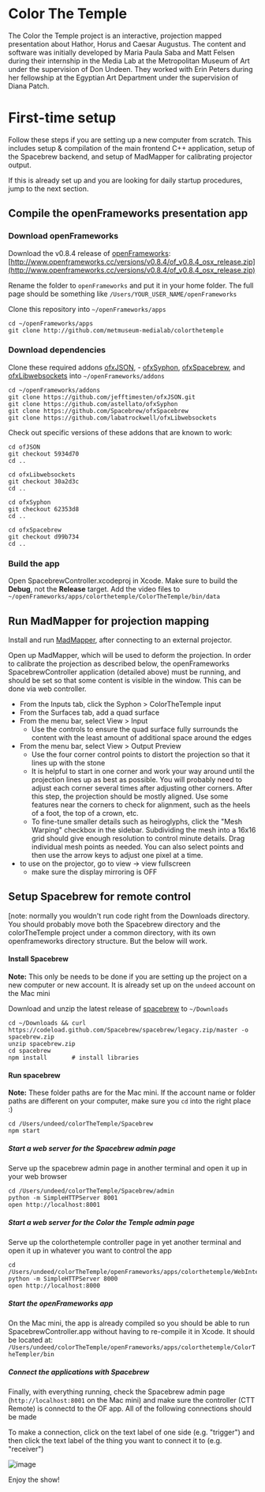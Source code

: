 Color The Temple
================

The Color the Temple project is an interactive, projection mapped presentation about Hathor, Horus and Caesar Augustus. The content and software was initially developed by Maria Paula Saba and Matt Felsen during their internship in the Media Lab at the Metropolitan Museum of Art under the supervision of Don Undeen. They worked with Erin Peters during her fellowship at the Egyptian Art Department under the supervision of Diana Patch.

# First-time setup

Follow these steps if you are setting up a new computer from scratch. This includes setup & compilation of the main frontend C++ application, setup of the Spacebrew backend, and setup of MadMapper for calibrating projector output.

If this is already set up and you are looking for daily startup procedures, jump to the next section.


## Compile the openFrameworks presentation app

### Download openFrameworks

Download the v0.8.4 release of [openFrameworks](http://openframeworks.cc):
[http://www.openframeworks.cc/versions/v0.8.4/of_v0.8.4_osx_release.zip](http://www.openframeworks.cc/versions/v0.8.4/of_v0.8.4_osx_release.zip)

Rename the folder to `openFrameworks` and put it in your home folder. The full page should be something like `/Users/YOUR_USER_NAME/openFrameworks`

Clone this repository into `~/openFrameworks/apps`

```
cd ~/openFrameworks/apps
git clone http://github.com/metmuseum-medialab/colorthetemple
````

### Download dependencies

Clone these required addons [ofxJSON](https://github.com/jefftimesten/ofxJSON.git), - [ofxSyphon](https://github.com/astellato/ofxSyphon), [ofxSpacebrew](https://github.com/Spacebrew/ofxSpacebrew), and [ofxLibwebsockets](https://github.com/labatrockwell/ofxLibwebsockets) into `~/openFrameworks/addons`

```
cd ~/openFrameworks/addons
git clone https://github.com/jefftimesten/ofxJSON.git
git clone https://github.com/astellato/ofxSyphon
git clone https://github.com/Spacebrew/ofxSpacebrew
git clone https://github.com/labatrockwell/ofxLibwebsockets
```
    
Check out specific versions of these addons that are known to work:

```
cd ofJSON
git checkout 5934d70
cd ..

cd ofxLibwebsockets
git checkout 30a2d3c
cd ..

cd ofxSyphon
git checkout 62353d8
cd ..

cd ofxSpacebrew
git checkout d99b734
cd ..
``` 

### Build the app
Open SpacebrewController.xcodeproj in Xcode. Make sure to build the **Debug**, not the **Release** target. Add the video files to `~/openFrameworks/apps/colorthetemple/ColorTheTemple/bin/data`

## Run MadMapper for projection mapping

Install and run [MadMapper](http://madmapper.com), after connecting to an external projector.

Open up MadMapper, which will be used to deform the projection. In order to calibrate the projection as described below, the openFrameworks SpacebrewController application (detailed above) must be running, and should be set so that some content is visible in the window. This can be done via web controller.

- From the Inputs tab, click the Syphon > ColorTheTemple input
- From the Surfaces tab, add a quad surface
- From the menu bar, select View > Input
	- Use the controls to ensure the quad surface fully surrounds the content with the least amount of additional space around the edges
- From the menu bar, select View > Output Preview
	- Use the four corner control points to distort the projection so that it lines up with the stone
	- It is helpful to start in one corner and work your way around until the projection lines up as best as possible. You will probably need to adjust each corner several times after adjusting other corners. After this step, the projection should be mostly aligned. Use some features near the corners to check for alignment, such as the heels of a foot, the top of a crown, etc.
	- To fine-tune smaller details such as heiroglyphs, click the "Mesh Warping" checkbox in the sidebar. Subdividing the mesh into a 16x16 grid should give enough resolution to control minute details. Drag individual mesh points as needed. You can also select points and then use the arrow keys to adjust one pixel at a time.
- to use on the projector, go to view -> view fullscreen
  - make sure the display mirroring is OFF


## Setup Spacebrew for remote control
[note: normally you wouldn't run code right from the Downloads directory. You should probably move both the Spacebrew directory and the colorTheTemple project under a common directory, with its own openframeworks directory structure. But the below will work.

#### Install Spacebrew

**Note:** This only be needs to be done if you are setting up the project on a new computer or new account. It is already set up on the `undeed` account on the Mac mini

Download and unzip the latest release of [spacebrew](http://spacebrew.cc) to `~/Downloads`

```
cd ~/Downloads && curl https://codeload.github.com/Spacebrew/spacebrew/legacy.zip/master -o spacebrew.zip
unzip spacebrew.zip
cd spacebrew
npm install       # install libraries
```

#### Run spacebrew

**Note:** These folder paths are for the Mac mini. If the account name or folder paths are different on your computer, make sure you `cd` into the right place :)

```
cd /Users/undeed/colorTheTemple/Spacebrew
npm start
```

##### Start a web server for the Spacebrew admin page

Serve up the spacebrew admin page in another terminal and open it up in your web browser

```
cd /Users/undeed/colorTheTemple/Spacebrew/admin
python -m SimpleHTTPServer 8001
open http://localhost:8001
```

##### Start a web server for the Color the Temple admin page

Serve up the colorthetemple controller page in yet another terminal and open it up in whatever you want to control the app

```
cd /Users/undeed/colorTheTemple/openFrameworks/apps/colorthetemple/WebInterfaces/colorthetemple
python -m SimpleHTTPServer 8000
open http://localhost:8000
```

##### Start the openFrameworks app

On the Mac mini, the app is already compiled so you should be able to run SpacebrewController.app without having to re-compile it in Xcode. It should be located at:
`/Users/undeed/colorTheTemple/openFrameworks/apps/colorthetemple/ColorTheTempler/bin` 

##### Connect the applications with Spacebrew

Finally, with everything running, check the Spacebrew admin page (`http://localhost:8001` on the Mac mini) and make sure the controller (CTT Remote) is connectd to the OF app. All of the following connections should be made

To make a connection, click on the text label of one side (e.g. "trigger") and then click the text label of the thing you want to connect it to (e.g. "receiver")

![image](WebInterfaces/spacebrew-conenctions.png)

Enjoy the show!
